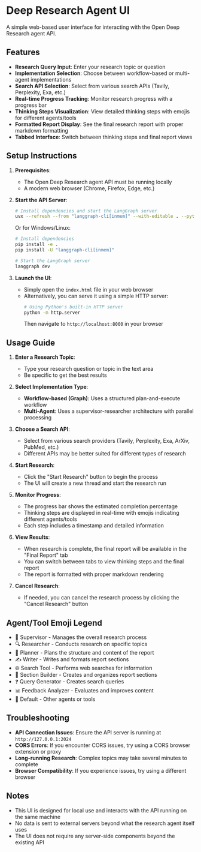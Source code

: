 # Deep Research Agent UI

A simple web-based user interface for interacting with the Open Deep Research agent API.

## Features

- **Research Query Input**: Enter your research topic or question
- **Implementation Selection**: Choose between workflow-based or multi-agent implementations
- **Search API Selection**: Select from various search APIs (Tavily, Perplexity, Exa, etc.)
- **Real-time Progress Tracking**: Monitor research progress with a progress bar
- **Thinking Steps Visualization**: View detailed thinking steps with emojis for different agents/tools
- **Formatted Report Display**: See the final research report with proper markdown formatting
- **Tabbed Interface**: Switch between thinking steps and final report views

## Setup Instructions

1. **Prerequisites**:
   - The Open Deep Research agent API must be running locally
   - A modern web browser (Chrome, Firefox, Edge, etc.)

2. **Start the API Server**:
   ```bash
   # Install dependencies and start the LangGraph server
   uvx --refresh --from "langgraph-cli[inmem]" --with-editable . --python 3.11 langgraph dev --allow-blocking
   ```
   
   Or for Windows/Linux:
   ```bash
   # Install dependencies 
   pip install -e .
   pip install -U "langgraph-cli[inmem]" 
   
   # Start the LangGraph server
   langgraph dev
   ```

3. **Launch the UI**:
   - Simply open the `index.html` file in your web browser
   - Alternatively, you can serve it using a simple HTTP server:
     ```bash
     # Using Python's built-in HTTP server
     python -m http.server
     ```
     Then navigate to `http://localhost:8000` in your browser

## Usage Guide

1. **Enter a Research Topic**:
   - Type your research question or topic in the text area
   - Be specific to get the best results

2. **Select Implementation Type**:
   - **Workflow-based (Graph)**: Uses a structured plan-and-execute workflow
   - **Multi-Agent**: Uses a supervisor-researcher architecture with parallel processing

3. **Choose a Search API**:
   - Select from various search providers (Tavily, Perplexity, Exa, ArXiv, PubMed, etc.)
   - Different APIs may be better suited for different types of research

4. **Start Research**:
   - Click the "Start Research" button to begin the process
   - The UI will create a new thread and start the research run

5. **Monitor Progress**:
   - The progress bar shows the estimated completion percentage
   - Thinking steps are displayed in real-time with emojis indicating different agents/tools
   - Each step includes a timestamp and detailed information

6. **View Results**:
   - When research is complete, the final report will be available in the "Final Report" tab
   - You can switch between tabs to view thinking steps and the final report
   - The report is formatted with proper markdown rendering

7. **Cancel Research**:
   - If needed, you can cancel the research process by clicking the "Cancel Research" button

## Agent/Tool Emoji Legend

- 🧠 Supervisor - Manages the overall research process
- 🔍 Researcher - Conducts research on specific topics
- 📝 Planner - Plans the structure and content of the report
- ✍️ Writer - Writes and formats report sections
- 🌐 Search Tool - Performs web searches for information
- 📄 Section Builder - Creates and organizes report sections
- ❓ Query Generator - Creates search queries
- 📊 Feedback Analyzer - Evaluates and improves content
- 🤖 Default - Other agents or tools

## Troubleshooting

- **API Connection Issues**: Ensure the API server is running at `http://127.0.0.1:2024`
- **CORS Errors**: If you encounter CORS issues, try using a CORS browser extension or proxy
- **Long-running Research**: Complex topics may take several minutes to complete
- **Browser Compatibility**: If you experience issues, try using a different browser

## Notes

- This UI is designed for local use and interacts with the API running on the same machine
- No data is sent to external servers beyond what the research agent itself uses
- The UI does not require any server-side components beyond the existing API